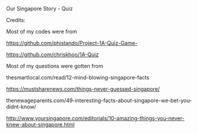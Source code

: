 Our Singapore Story - Quiz






Credits:

Most of my codes were from 	

https://github.com/phistando/Project-1A-Quiz-Game-  	

https://github.com/chriskhoo/1A-Quiz

Most of my questions were gotten from

thesmartlocal.com/read/12-mind-blowing-singapore-facts

https://mustsharenews.com/things-never-guessed-singapore/

thenewageparents.com/49-interesting-facts-about-singapore-we-bet-you-didnt-know/

http://www.yoursingapore.com/editorials/10-amazing-things-you-never-knew-about-singapore.html
